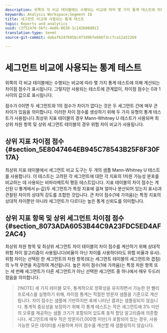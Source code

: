 ```yaml
---
description: 위쪽의 각 비교 테이블에는 수행되는 비교에 따라 몇 가지 통계 테스트에 의해 계산되는 차이점 점수가 표시됩니다. 그렇지만 사용되는 테스트에 관계없이, 차이점 점수는 0과 1 사이의 값으로 표시됩니다.
keywords: Analysis Workspace;Segment IQ
title: 세그먼트 비교에 사용되는 통계 테스트
topic: Reports and analytics
uuid: c3f52470-5bfc-4e6b-8638-1c142b08d013
translation-type: tm+mt
source-git-commit: dabaf6247695bc4f3d9bfe668f3ccfca12a52269

---
```



# 세그먼트 비교에 사용되는 통계 테스트

위쪽의 각 비교 테이블에는 수행되는 비교에 따라 몇 가지 통계 테스트에 의해 계산되는 차이점 점수가 표시됩니다. 그렇지만 사용되는 테스트에 관계없이, 차이점 점수는 0과 1 사이의 값으로 표시됩니다.

점수가 0이면 두 세그먼트와 1의 점수가 차이가 없다는 것은 두 세그먼트 간에 매우 큰 차이가 있음을 의미합니다. 이러한 차이 점수를 생성하기 위해 두 가지 유형의 통계 테스트가 사용됩니다.최상위 지표 테이블의 경우 Mann-Whitney U 테스트가 사용되며 최상위 차원 항목 및 상위 세그먼트 테이블의 경우 위험 차이 비교가 사용됩니다.

## 상위 지표 차이점 점수 {#section_5E8047464EB945C78543B25F8F30F17A}

최상위 지표 테이블에서 세그먼트 비교 도구는 두 개의 샘플 Mann-Whitney U 테스트를 사용합니다. 이 테스트는 고려된 각 세그먼트에 대한 각 지표의 1차원 가능성 분포를 비교하는 데 사용되는 비파라메트릭 평등 테스트입니다. 지표 테이블의 차이 점수는 계산된 U 통계에서 p-값(두 세그먼트가 특정 지표에 걸쳐 얼마나 분산되어 있는지 표시)과 관찰된 차이의 상대적 강도를 조합한 것입니다. 큰 차이 점수(1에 가까움)는 특정 지표의 상대적 차이뿐만 아니라 세그먼트가 다르다는 높은 통계 신뢰도를 의미합니다.

## 상위 지표 항목 및 상위 세그먼트 차이점 점수 {#section_8073ADA6053B44C9A23FDC5ED4AF2AC4}

최상위 차원 항목 및 최상위 세그먼트 차이 테이블의 차이 점수를 계산하기 위해 상대적 위험 차이 알고리즘이 사용됩니다(비율이 아닌 차이를 사용하더라도 위험 비율과 유사). 위험 차이는 선택된 한 세그먼트의 차원 항목(또는 세그먼트 테이블의 세그먼트와 겹침)의 누적 우연을 차감하여 계산됩니다. 높은 차이 점수(1에 가까움)는 특정 차원 항목 또는 세 번째 세그먼트가 다른 세그먼트가 아닌 선택한 세그먼트 중 하나에서 매우 두드러졌음을 의미합니다.

>[!NOTE] 세 가지 테이블 모두, 통계적으로 정확성을 유지하면서 가능한 한 빨리 프로세스를 실행하기 위해, 차이점 통계는 적절한 방문자 샘플을 기준으로 계산됩니다. 차이 점수는 샘플에 기반하지만 표에 나타난 결과는 샘플링되지 않습니다. 통계적 중요성을 보장하기 위해 각 통계 테스트는 작은 세그먼트에 3% 미만의 오류를 제공하는 샘플 크기가 포함되어 있도록 동적 할당 알고리즘에 의존합니다. 세그먼트에 매우 적은 방문자(1,000명 미만)가 포함되어 있는 경우, 사용 가능한 모든 데이터를 사용하며 차이 점수를 계산할 때 샘플링하지 않습니다.
